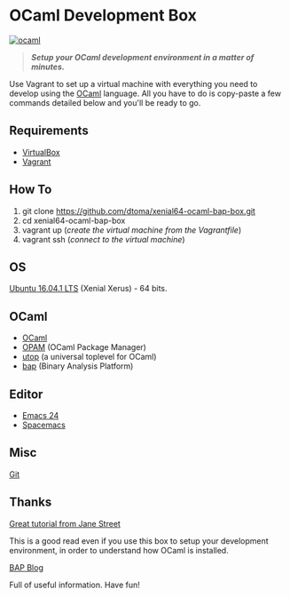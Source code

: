 OCaml Development Box
=====================

[![ocaml](colour-logo.png)](http://ocaml.org)

> _**Setup your OCaml development environment in a matter of minutes.**_

Use Vagrant to set up a virtual machine with everything you need to develop using the [OCaml](http://ocaml.org) language.
All you have to do is copy-paste a few commands detailed below and you'll be ready to go.

Requirements
------------

* [VirtualBox](https://www.virtualbox.org)
* [Vagrant](https://www.vagrantup.com)

How To
------

1. git clone https://github.com/dtoma/xenial64-ocaml-bap-box.git
2. cd xenial64-ocaml-bap-box
3. vagrant up (*create the virtual machine from the Vagrantfile*)
4. vagrant ssh (*connect to the virtual machine*)

OS
--

[Ubuntu 16.04.1 LTS](http://releases.ubuntu.com/16.04/) (Xenial Xerus) - 64 bits.

OCaml
-----

* [OCaml](http://ocaml.org)
* [OPAM](http://opam.ocaml.org) (OCaml Package Manager)
* [utop](https://github.com/diml/utop) (a universal toplevel for OCaml)
* [bap](https://github.com/BinaryAnalysisPlatform/bap) (Binary Analysis Platform)

Editor
------

* [Emacs 24](http://www.gnu.org/software/emacs/)
* [Spacemacs](https://github.com/syl20bnr/spacemacs) 

Misc
----

[Git](http://git-scm.com)

Thanks
------

[Great tutorial from Jane Street](https://github.com/realworldocaml/book/wiki/Installation-Instructions)

This is a good read even if you use this box to setup your development environment,
in order to understand how OCaml is installed.

[BAP Blog](https://binaryanalysisplatform.github.io/) 

Full of useful information.
Have fun!
